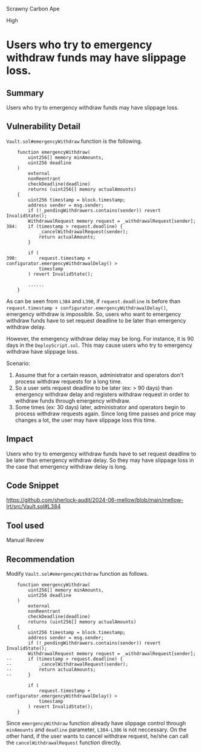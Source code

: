 Scrawny Carbon Ape

High

# Users who try to emergency withdraw funds may have slippage loss.

## Summary
Users who try to emergency withdraw funds may have slippage loss.

## Vulnerability Detail
`Vault.sol#emergencyWithdraw` function is the following.
```solidity
    function emergencyWithdraw(
        uint256[] memory minAmounts,
        uint256 deadline
    )
        external
        nonReentrant
        checkDeadline(deadline)
        returns (uint256[] memory actualAmounts)
    {
        uint256 timestamp = block.timestamp;
        address sender = msg.sender;
        if (!_pendingWithdrawers.contains(sender)) revert InvalidState();
        WithdrawalRequest memory request = _withdrawalRequest[sender];
384:    if (timestamp > request.deadline) {
            _cancelWithdrawalRequest(sender);
            return actualAmounts;
        }

        if (
390:        request.timestamp + configurator.emergencyWithdrawalDelay() >
            timestamp
        ) revert InvalidState();

        ......
    }
```
As can be seen from `L384` and `L390`, if `request.deadline` is before than `request.timestamp + configurator.emergencyWithdrawalDelay()`, emergency withdraw is impossible.
So, users who want to emergency withdraw funds have to set request deadline to be later than emergency withdraw delay.

However, the emergency withdraw delay may be long. 
For instance, it is 90 days in the `DeployScript.sol`.
This may cause users who try to emergency withdraw have slippage loss.

Scenario:
1. Assume that for a certain reason, administrator and operators don't process withdraw requests for a long time.
2. So a user sets request deadline to be later (ex: > 90 days) than emergency withdraw delay and registers withdraw request in order to withdraw funds through emergency withdraw.
3. Some times (ex: 30 days) later, administrator and operators begin to process withdraw requests again.
Since long time passes and price may changes a lot, the user may have slippage loss this time.

## Impact
Users who try to emergency withdraw funds have to set request deadline to be later than emergency withdraw delay.
So they may have slippage loss in the case that emergency withdraw delay is long.

## Code Snippet
https://github.com/sherlock-audit/2024-06-mellow/blob/main/mellow-lrt/src/Vault.sol#L384

## Tool used

Manual Review

## Recommendation
Modify `Vault.sol#emergencyWithdraw` function as follows.
```solidity
    function emergencyWithdraw(
        uint256[] memory minAmounts,
        uint256 deadline
    )
        external
        nonReentrant
        checkDeadline(deadline)
        returns (uint256[] memory actualAmounts)
    {
        uint256 timestamp = block.timestamp;
        address sender = msg.sender;
        if (!_pendingWithdrawers.contains(sender)) revert InvalidState();
        WithdrawalRequest memory request = _withdrawalRequest[sender];
--      if (timestamp > request.deadline) {
--          _cancelWithdrawalRequest(sender);
--          return actualAmounts;
--      }

        if (
            request.timestamp + configurator.emergencyWithdrawalDelay() >
            timestamp
        ) revert InvalidState();
    }
```
Since `emergencyWithdraw` function already have slippage control through `minAmounts` and `deadline` parameter, `L384-L386` is not neccessary.
On the other hand, if the user wants to cancel withdraw request, he/she can call the `cancelWithdrawalRequest` function directly.
